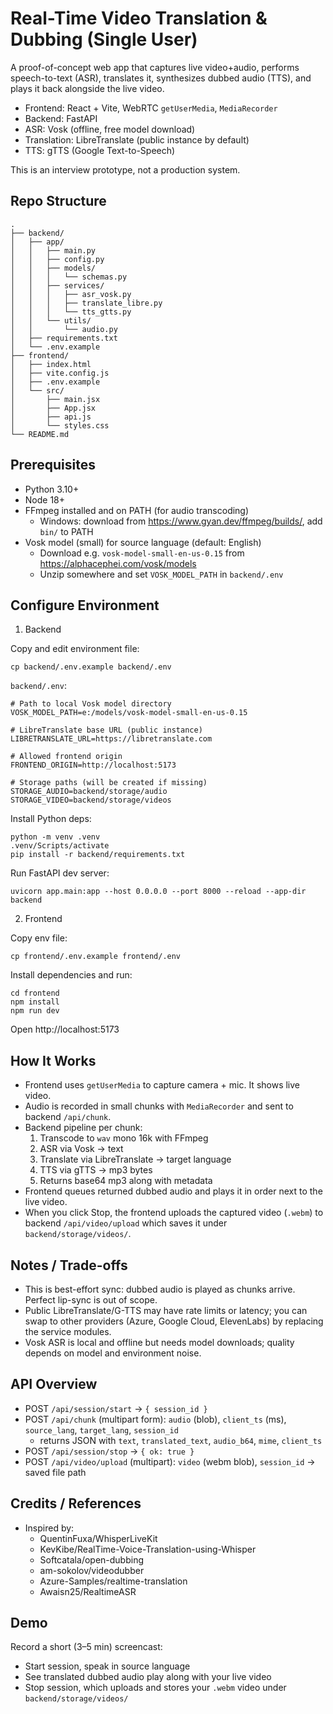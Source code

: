 # Real-Time Video Translation & Dubbing (Single User)

A proof-of-concept web app that captures live video+audio, performs speech-to-text (ASR), translates it, synthesizes dubbed audio (TTS), and plays it back alongside the live video.

- Frontend: React + Vite, WebRTC `getUserMedia`, `MediaRecorder`
- Backend: FastAPI
- ASR: Vosk (offline, free model download)
- Translation: LibreTranslate (public instance by default)
- TTS: gTTS (Google Text-to-Speech)

This is an interview prototype, not a production system.

## Repo Structure

```
.
├── backend/
│   ├── app/
│   │   ├── main.py
│   │   ├── config.py
│   │   ├── models/
│   │   │   └── schemas.py
│   │   ├── services/
│   │   │   ├── asr_vosk.py
│   │   │   ├── translate_libre.py
│   │   │   └── tts_gtts.py
│   │   └── utils/
│   │       └── audio.py
│   ├── requirements.txt
│   └── .env.example
├── frontend/
│   ├── index.html
│   ├── vite.config.js
│   ├── .env.example
│   └── src/
│       ├── main.jsx
│       ├── App.jsx
│       ├── api.js
│       └── styles.css
└── README.md
```

## Prerequisites

- Python 3.10+
- Node 18+
- FFmpeg installed and on PATH (for audio transcoding)
  - Windows: download from https://www.gyan.dev/ffmpeg/builds/, add `bin/` to PATH
- Vosk model (small) for source language (default: English)
  - Download e.g. `vosk-model-small-en-us-0.15` from https://alphacephei.com/vosk/models
  - Unzip somewhere and set `VOSK_MODEL_PATH` in `backend/.env`

## Configure Environment

1) Backend

Copy and edit environment file:

```
cp backend/.env.example backend/.env
```

`backend/.env`:

```
# Path to local Vosk model directory
VOSK_MODEL_PATH=e:/models/vosk-model-small-en-us-0.15

# LibreTranslate base URL (public instance)
LIBRETRANSLATE_URL=https://libretranslate.com

# Allowed frontend origin
FRONTEND_ORIGIN=http://localhost:5173

# Storage paths (will be created if missing)
STORAGE_AUDIO=backend/storage/audio
STORAGE_VIDEO=backend/storage/videos
```

Install Python deps:

```
python -m venv .venv
.venv/Scripts/activate
pip install -r backend/requirements.txt
```

Run FastAPI dev server:

```
uvicorn app.main:app --host 0.0.0.0 --port 8000 --reload --app-dir backend
```

2) Frontend

Copy env file:

```
cp frontend/.env.example frontend/.env
```

Install dependencies and run:

```
cd frontend
npm install
npm run dev
```

Open http://localhost:5173

## How It Works

- Frontend uses `getUserMedia` to capture camera + mic. It shows live video.
- Audio is recorded in small chunks with `MediaRecorder` and sent to backend `/api/chunk`.
- Backend pipeline per chunk:
  1. Transcode to `wav` mono 16k with FFmpeg
  2. ASR via Vosk -> text
  3. Translate via LibreTranslate -> target language
  4. TTS via gTTS -> mp3 bytes
  5. Returns base64 mp3 along with metadata
- Frontend queues returned dubbed audio and plays it in order next to the live video.
- When you click Stop, the frontend uploads the captured video (`.webm`) to backend `/api/video/upload` which saves it under `backend/storage/videos/`.

## Notes / Trade-offs

- This is best-effort sync: dubbed audio is played as chunks arrive. Perfect lip-sync is out of scope.
- Public LibreTranslate/G-TTS may have rate limits or latency; you can swap to other providers (Azure, Google Cloud, ElevenLabs) by replacing the service modules.
- Vosk ASR is local and offline but needs model downloads; quality depends on model and environment noise.

## API Overview

- POST `/api/session/start` -> `{ session_id }`
- POST `/api/chunk` (multipart form): `audio` (blob), `client_ts` (ms), `source_lang`, `target_lang`, `session_id`
  - returns JSON with `text`, `translated_text`, `audio_b64`, `mime`, `client_ts`
- POST `/api/session/stop` -> `{ ok: true }`
- POST `/api/video/upload` (multipart): `video` (webm blob), `session_id` -> saved file path

## Credits / References

- Inspired by:
  - QuentinFuxa/WhisperLiveKit
  - KevKibe/RealTime-Voice-Translation-using-Whisper
  - Softcatala/open-dubbing
  - am-sokolov/videodubber
  - Azure-Samples/realtime-translation
  - Awaisn25/RealtimeASR

## Demo

Record a short (3–5 min) screencast:
- Start session, speak in source language
- See translated dubbed audio play along with your live video
- Stop session, which uploads and stores your `.webm` video under `backend/storage/videos/`

